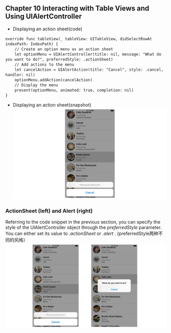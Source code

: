 
## Chapter 10 Interacting with Table Views and Using UIAlertController

- Displaying an action sheet(code)
```
override func tableView(_ tableView: UITableView, didSelectRowAt indexPath: IndexPath) {
    // Create an option menu as an action sheet
    let optionMenu = UIAlertController(title: nil, message: "What do you want to do?", preferredStyle: .actionSheet)
    // Add actions to the menu
    let cancelAction = UIAlertAction(title: "Cancel", style: .cancel, handler: nil)
    optionMenu.addAction(cancelAction)
    // Display the menu
    present(optionMenu, animated: true, completion: nil)
}
```

- Displaying an action sheet(snapshot)             
![](snapshot/100101.jpg)  


### ActionSheet (left) and Alert (right)

Referring to the code snippet in the previous section, you can specify the style of the UIAlertController object through the *preferredStyle* parameter. You can either set its value to *.actionSheet* or *.alert* .
(preferredStyle两种不同的风格）
![](snapshot/100102.jpg) 